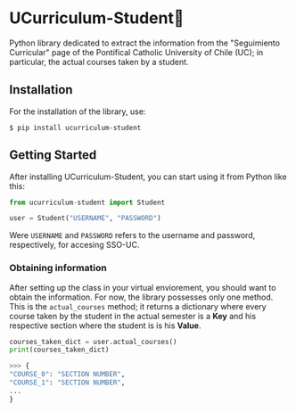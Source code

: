 # UCurriculum-Student🧍

Python library dedicated to extract the information from the "Seguimiento Curricular" page of the Pontifical Catholic University of Chile (UC); in particular, the actual courses taken by a student.

## Installation

For the installation of the library, use:

```shell
$ pip install ucurriculum-student
```

## Getting Started

After installing UCurriculum-Student, you can start using it from Python like this:

```python
from ucurriculum-student import Student

user = Student("USERNAME", "PASSWORD")
```
Were `USERNAME` and `PASSWORD` refers to the username and password, respectively, for accesing SSO-UC.

### Obtaining information

After setting up the class in your virtual enviorement, you should want to obtain the information. For now, the library possesses only one method.
This is the `actual_courses` method; it returns a dictionary where every course taken by the student in the actual semester is a **Key** and his respective section where the student is is his **Value**.

```python
courses_taken_dict = user.actual_courses()
print(courses_taken_dict)

>>> {
"COURSE_0": "SECTION NUMBER",
"COURSE_1": "SECTION NUMBER",
...
}
```








